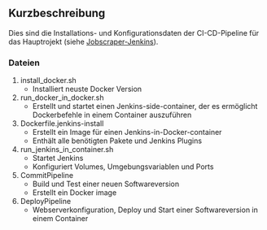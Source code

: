 ## Kurzbeschreibung
Dies sind die Installations- und Konfigurationsdaten der CI-CD-Pipeline für das Hauptrojekt (siehe <a href="https://github.com/lb-bewerbung/jobscraper-jenkins">Jobscraper-Jenkins</a>). 

### Dateien
1. install_docker.sh 
   - Installiert neuste Docker Version 
2. run_docker_in_docker.sh
   - Erstellt und startet einen Jenkins-side-container, der es ermöglicht Dockerbefehle in einem Container auszuführen
3. Dockerfile.jenkins-install
   - Erstellt ein Image für einen Jenkins-in-Docker-container 
   - Enthält alle benötigten Pakete und Jenkins Plugins
4. run_jenkins_in_container.sh
   - Startet Jenkins
   - Konfiguriert Volumes, Umgebungsvariablen und Ports
5. CommitPipeline
   - Build und Test einer neuen Softwareversion
   - Erstellt ein Docker image
6. DeployPipeline
   - Webserverkonfiguration, Deploy und Start einer Softwareversion in einem Container
